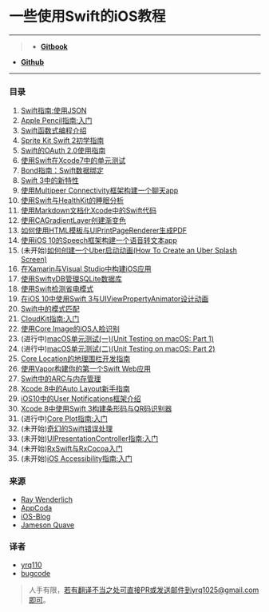 # 一些使用Swift的iOS教程

***
> * [**Gitbook**](https://yrq110.gitbooks.io/some_ios_tutorials_with_swift/content/)
* [**Github**](https://github.com/yrq110/Some_IOS_Tutorials_With_Swift)

***

### 目录
1. [Swift指南:使用JSON](https://yrq110.gitbooks.io/some_ios_tutorials_with_swift/content/Swift%20Tutorial:%20Working%20with%20JSON.html)
2. [Apple Pencil指南:入门](https://yrq110.gitbooks.io/some_ios_tutorials_with_swift/content/Apple%20Pencil%20Tutorial:%20Getting%20Started.html)
3. [Swift函数式编程介绍](https://yrq110.gitbooks.io/some_ios_tutorials_with_swift/content/Introduction%20to%20Functional%20Programming%20in%20Swift.html)
4. [Sprite Kit Swift 2初学指南](https://yrq110.gitbooks.io/some_ios_tutorials_with_swift/content/Sprite%20Kit%20Swift%202%20Tutorial%20for%20Beginners.html)
5. [Swift的OAuth 2.0使用指南](https://yrq110.gitbooks.io/some_ios_tutorials_with_swift/content/OAuth%202.0%20with%20Swift%20Tutorial.html)
6. [使用Swift在Xcode7中的单元测试](https://yrq110.gitbooks.io/some_ios_tutorials_with_swift/content/Unit%20Testing%20in%20Xcode%207%20with%20Swift.html)
7. [Bond指南：Swift数据绑定](https://yrq110.gitbooks.io/some_ios_tutorials_with_swift/content/Bond%20Tutorial:%20Bindings%20in%20Swift.html)
8. [Swift 3中的新特性](https://yrq110.gitbooks.io/some_ios_tutorials_with_swift/content/What%E2%80%99s%20New%20in%20Swift%203.html)
9. [使用Multipeer Connectivity框架构建一个聊天app](https://yrq110.gitbooks.io/some_ios_tutorials_with_swift/content/Building%20a%20Chat%20App%20in%20Swift%20Using%20Multipeer%20Connectivity%20Framework.html)
10. [使用Swift与HealthKit的睡眠分析](https://yrq110.gitbooks.io/some_ios_tutorials_with_swift/content/Using%20Sleep%20Analysis%20in%20HealthKit%20with%20Swift.html)
11. [使用Markdown文档化Xcode中的Swift代码](https://yrq110.gitbooks.io/some_ios_tutorials_with_swift/content/Documenting%20Your%20Swift%20Code%20in%20Xcode%20Using%20Markdown.html)
12. [使用CAGradientLayer创建渐变色](https://yrq110.gitbooks.io/some_ios_tutorials_with_swift/content/Creating%20Gradient%20Colors%20Using%20CAGradientLayer.html)
13. [如何使用HTML模板与UIPrintPageRenderer生成PDF](https://yrq110.gitbooks.io/some_ios_tutorials_with_swift/content/How%20to%20Generate%20PDF%20using%20HTML%20Templates%20and%20UIPrintPageRenderer%20in%20iOS.html)
14. [使用iOS 10的Speech框架构建一个语音转文本app](https://yrq110.gitbooks.io/some_ios_tutorials_with_swift/content/Building%20a%20Speech-to-Text%20App%20Using%20Speech%20Framework%20in%20iOS%2010.html)
15. (未开始)[如何创建一个Uber启动动画(How To Create an Uber Splash Screen)](https://yrq110.gitbooks.io/some_ios_tutorials_with_swift/content/How%20To%20Create%20an%20Uber%20Splash%20Screen.html)
16. [在Xamarin与Visual Studio中构建iOS应用](https://yrq110.gitbooks.io/some_ios_tutorials_with_swift/content/Building%20iOS%20Apps%20with%20Xamarin%20and%20Visual%20Studio.html)
17. [使用SwiftyDB管理SQLite数据库](https://yrq110.gitbooks.io/some_ios_tutorials_with_swift/content/Managing%20SQLite%20Database%20with%20SwiftyDB.html)
18. [使用Swift检测省电模式](https://yrq110.gitbooks.io/some_ios_tutorials_with_swift/content/Detecting%20low%20Power%20Mode%20in%20Swift.html)
19. [在iOS 10中使用Swift 3与UIViewPropertyAnimator设计动画](https://yrq110.gitbooks.io/some_ios_tutorials_with_swift/content/Designing%20Animations%20with%20UIViewPropertyAnimator%20in%20iOS%2010%20and%20Swift%203.html)
20. [Swift中的模式匹配](https://yrq110.gitbooks.io/some_ios_tutorials_with_swift/content/Pattern%20Matching%20in%20Swift.html)
21. [CloudKit指南:入门](https://yrq110.gitbooks.io/some_ios_tutorials_with_swift/content/CloudKit%20Tutorial:%20Getting%20Started.html)
22. [使用Core Image的iOS人脸识别](https://yrq110.gitbooks.io/some_ios_tutorials_with_swift/content/Face%20Detection%20in%20iOS%20Using%20Core%20Image.html)
23. (进行中)[macOS单元测试(一)(Unit Testing on macOS: Part 1)](https://yrq110.gitbooks.io/some_ios_tutorials_with_swift/content/Unit%20Testing%20on%20macOS:%20Part%201.html)
24. (进行中)[macOS单元测试(二)(Unit Testing on macOS: Part 2)](https://yrq110.gitbooks.io/some_ios_tutorials_with_swift/content/Unit%20Testing%20on%20macOS:%20Part%202.html)
25. [Core Location的地理围栏开发指南](https://yrq110.gitbooks.io/some_ios_tutorials_with_swift/content/Geofencing%20Tutorial%20with%20Core%20Location.html)
26. [使用Vapor构建你的第一个Swift Web应用](https://yrq110.gitbooks.io/some_ios_tutorials_with_swift/content/Building%20Your%20First%20Web%20App%20in%20Swift%20Using%20Vapor.html)
27. [Swift中的ARC与内存管理](https://yrq110.gitbooks.io/some_ios_tutorials_with_swift/content/ARC%20and%20Memory%20Management%20in%20Swift.html)
28. [Xcode 8中的Auto Layout新手指南](https://yrq110.gitbooks.io/some_ios_tutorials_with_swift/content/A%20Beginner%E2%80%99s%20Guide%20to%20Auto%20Layout%20with%20Xcode%208.html)
29. [iOS10中的User Notifications框架介绍](https://yrq110.gitbooks.io/some_ios_tutorials_with_swift/content/Introduction%20to%20User%20Notifications%20Framework%20in%20iOS%2010.html)
30. [Xcode 8中使用Swift 3构建条形码与QR码识别器](https://yrq110.gitbooks.io/some_ios_tutorials_with_swift/content/Building%20a%20Barcode%20and%20QR%20Code%20Reader%20in%20Swift%203%20and%20Xcode%208.html)
31. (进行中)[Core Plot指南:入门](https://www.raywenderlich.com/131985/core-plot-tutorial-getting-started)
32. (未开始)[奇幻的Swift错误处理](https://www.raywenderlich.com/130197/magical-error-handling-swift)
33. (未开始)[UIPresentationController指南:入门](https://www.raywenderlich.com/139277/uipresentationcontroller-tutorial-getting-started)
34. (未开始)[RxSwift与RxCocoa入门](https://www.raywenderlich.com/138547/getting-started-with-rxswift-and-rxcocoa)
35. (未开始)[iOS Accessibility指南:入门](https://www.raywenderlich.com/142058/ios-accessibility-tutorial)

### 来源
* [Ray Wenderlich](https://www.raywenderlich.com/)
* [AppCoda](http://www.appcoda.com/)
* [iOS-Blog](http://www.ios-blog.co.uk/)
* [Jameson Quave](http://jamesonquave.com/)

### 译者
* [yrq110](https://github.com/yrq110)
* [bugcode](https://github.com/bugcoding)

> 人手有限，若有翻译不当之处可直接PR或发送邮件到yrq1025@gmail.com即可。
